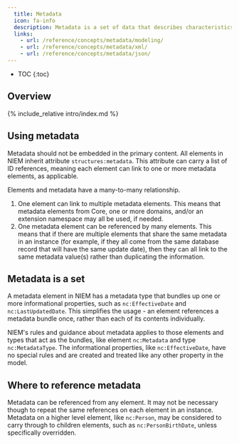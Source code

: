 ```yaml
---
  title: Metadata
  icon: fa-info
  description: Metadata is a set of data that describes characteristics of other data.
  links:
    - url: /reference/concepts/metadata/modeling/
    - url: /reference/concepts/metadata/xml/
    - url: /reference/concepts/metadata/json/
---
```


- TOC
{:toc}

## Overview

{% include_relative intro/index.md %}

## Using metadata

Metadata should not be embedded in the primary content.  All elements in NIEM inherit attribute `structures:metadata`.  This attribute can carry a list of ID references, meaning each element can link to one or more metadata elements, as applicable.

Elements and metadata have a many-to-many relationship.

1. One element can link to multiple metadata elements.  This means that metadata elements from Core, one or more domains, and/or an extension namespace may all be used, if needed.
2. One metadata element can be referenced by many elements.  This means that if there are multiple elements that share the same metadata in an instance (for example, if they all come from the same database record that will have the same update date), then they can all link to the same metadata value(s) rather than duplicating the information.

## Metadata is a set

A metadata element in NIEM has a metadata type that bundles up one or more informational properties, such as `nc:EffectiveDate` and `nc:LastUpdatedDate`.  This simplifies the usage - an element references a metadata bundle once, rather than each of its contents individually.

NIEM's rules and guidance about metadata applies to those elements and types that act as the bundles, like element `nc:Metadata` and type `nc:MetadataType`.  The informational properties, like `nc:EffectiveDate`, have no special rules and are created and treated like any other property in the model.

## Where to reference metadata

Metadata can be referenced from any element.  It may not be necessary though to repeat the same references on each element in an instance.  Metadata on a higher level element, like `nc:Person`, may be considered to carry through to children elements, such as `nc:PersonBirthDate`, unless specifically overridden.
